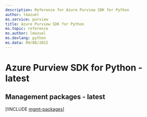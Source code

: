 ```yaml
---
description: Reference for Azure Purview SDK for Python
author: lmazuel
ms.service: purview
title: Azure Purview SDK for Python
ms.topic: reference
ms.author: lmazuel
ms.devlang: python
ms.data: 09/08/2022
---
```

# Azure Purview SDK for Python - latest

## Management packages - latest
[!INCLUDE [mgmt-packages](purview-mgmt-index.md)]